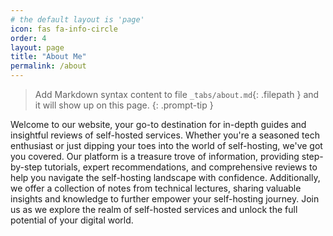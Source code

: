 ```yaml
---
# the default layout is 'page'
icon: fas fa-info-circle
order: 4
layout: page
title: "About Me"
permalink: /about
---
```


> Add Markdown syntax content to file `_tabs/about.md`{: .filepath } and it will show up on this page.
{: .prompt-tip }

Welcome to our website, your go-to destination for in-depth guides and insightful reviews of self-hosted services. Whether you're a seasoned tech enthusiast or just dipping your toes into the world of self-hosting, we've got you covered. Our platform is a treasure trove of information, providing step-by-step tutorials, expert recommendations, and comprehensive reviews to help you navigate the self-hosting landscape with confidence. Additionally, we offer a collection of notes from technical lectures, sharing valuable insights and knowledge to further empower your self-hosting journey. Join us as we explore the realm of self-hosted services and unlock the full potential of your digital world.
